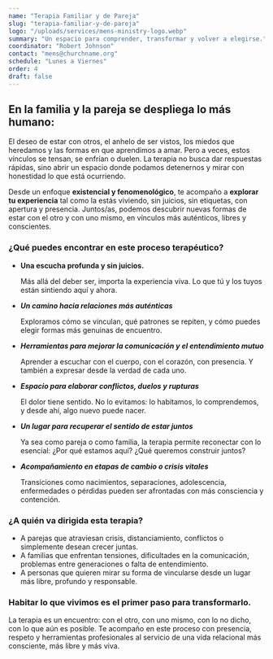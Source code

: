 ```yaml
---
name: "Terapia Familiar y de Pareja"
slug: "terapia-familiar-y-de-pareja"
logo: "/uploads/services/mens-ministry-logo.webp"
summary: "Un espacio para comprender, transformar y volver a elegirse."
coordinator: "Robert Johnson"
contact: "mens@churchname.org"
schedule: "Lunes a Viernes"
order: 4
draft: false
---
```


## En la familia y la pareja se despliega lo más humano:

El deseo de estar con otros, el anhelo
de ser vistos, los miedos que heredamos y las formas en que aprendimos a amar. Pero a
veces, estos vínculos se tensan, se enfrían o duelen. La terapia no busca dar respuestas
rápidas, sino abrir un espacio donde podamos detenernos y mirar con honestidad lo que
está ocurriendo.

Desde un enfoque __existencial y fenomenológico__, te acompaño a __explorar tu
experiencia__ tal como la estás viviendo, sin juicios, sin etiquetas, con apertura y
presencia. Juntos/as, podemos descubrir nuevas formas de estar con el otro y con uno
mismo, en vínculos más auténticos, libres y conscientes.


### ¿Qué puedes encontrar en este proceso terapéutico?
- **Una escucha profunda y sin juicios.**

    Más allá del deber ser, importa la experiencia viva. Lo que tú y los tuyos están sintiendo
    aquí y ahora.
- ***Un camino hacia relaciones más auténticas***

    Exploramos cómo se vinculan, qué patrones se repiten, y cómo puedes elegir formas más
    genuinas de encuentro.
- ***Herramientas para mejorar la comunicación y el entendimiento mutuo***

    Aprender a escuchar con el cuerpo, con el corazón, con presencia. Y también a expresar
    desde la verdad de cada uno.
- ***Espacio para elaborar conflictos, duelos y rupturas***

    El dolor tiene sentido. No lo evitamos: lo habitamos, lo comprendemos, y desde ahí, algo
    nuevo puede nacer.
- ***Un lugar para recuperar el sentido de estar juntos***

    Ya sea como pareja o como familia, la terapia permite reconectar con lo esencial: ¿Por qué
    estamos aquí? ¿Qué queremos construir juntos?
- ***Acompañamiento en etapas de cambio o crisis vitales***

    Transiciones como nacimientos, separaciones, adolescencia, enfermedades o pérdidas
    pueden ser afrontadas con más consciencia y contención.


### ¿A quién va dirigida esta terapia?
- A parejas que atraviesan crisis, distanciamiento, conflictos o simplemente desean
    crecer juntas.
- A familias que enfrentan tensiones, dificultades en la comunicación, problemas
    entre generaciones o falta de entendimiento.
- A personas que quieren mirar su forma de vincularse desde un lugar más libre,
    profundo y responsable.

### Habitar lo que vivimos es el primer paso para transformarlo.
La terapia es un encuentro: con el otro, con uno mismo, con lo no dicho, con lo que aún es
posible.
Te acompaño en este proceso con presencia, respeto y herramientas profesionales al
servicio de una vida relacional más consciente, más libre y más viva.
